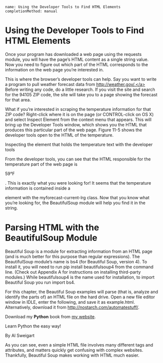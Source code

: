 ```ngMeta
name: Using the Developer Tools to Find HTML Elements
completionMethod: manual
```
# Using the Developer Tools to Find HTML Elements
Once your program has downloaded a web page using the requests module, you will have the page’s HTML content as a single string value. Now you need to figure out which part of the HTML corresponds to the information on the web page you’re interested in.

This is where the browser’s developer tools can help. Say you want to write a program to pull weather forecast data from <span><a href="http://weather.gov/.">http://weather.gov/.</a></span> Before writing any code, do a little research. If you visit the site and search for the 94105 ZIP code, the site will take you to a page showing the forecast for that area.

What if you’re interested in scraping the temperature information for that ZIP code? Right-click where it is on the page (or CONTROL-click on OS X) and select Inspect Element from the context menu that appears. This will bring up the Developer Tools window, which shows you the HTML that produces this particular part of the web page. Figure 11-5 shows the developer tools open to the HTML of the temperature.

<!-- ![](assets/000014.jpg)
 -->
Inspecting the element that holds the temperature text with the developer tools

From the developer tools, you can see that the HTML responsible for the temperature part of the web page is <p class="myforecast-current -lrg">59°F</p>. This is exactly what you were looking for! It seems that the temperature information is contained inside a <p> element with the myforecast-current-lrg class. Now that you know what you’re looking for, the BeautifulSoup module will help you find it in the string.

# Parsing HTML with the BeautifulSoup Module
Beautiful Soup is a module for extracting information from an HTML page (and is much better for this purpose than regular expressions). The BeautifulSoup module’s name is bs4 (for Beautiful Soup, version 4). To install it, you will need to run pip install beautifulsoup4 from the command line. (Check out Appendix A for instructions on installing third-party modules.) While beautifulsoup4 is the name used for installation, to import Beautiful Soup you run import bs4.

For this chapter, the Beautiful Soup examples will parse (that is, analyze and identify the parts of) an HTML file on the hard drive. Open a new file editor window in IDLE, enter the following, and save it as example.html. Alternatively, download it from http://nostarch.com/automatestuff/.


<!-- This is the example.html example file. -->

<html><head><title>The Website Title</title></head>
<body>
<p>Download my <strong>Python</strong> book from <a href="http://
inventwithpython.com">my website</a>.</p>
<p class="slogan">Learn Python the easy way!</p>
<p>By <span id="author">Al Sweigart</span></p>
</body></html>
As you can see, even a simple HTML file involves many different tags and attributes, and matters quickly get confusing with complex websites. Thankfully, Beautiful Soup makes working with HTML much easier.

